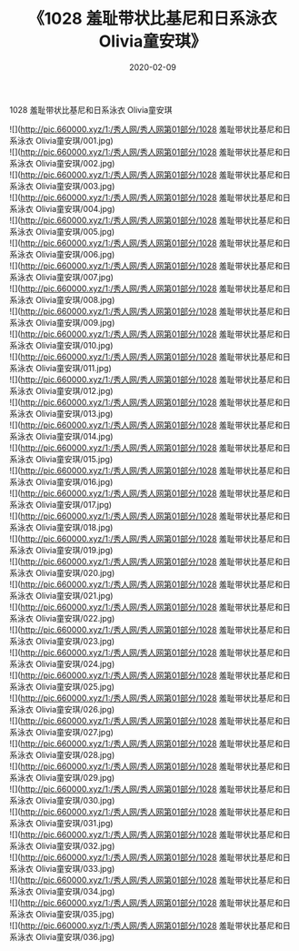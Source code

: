 ﻿---
layout: post
title:  《1028 羞耻带状比基尼和日系泳衣 Olivia童安琪》
date:   2020-02-09
img: http://pic.660000.xyz/1:/秀人网/秀人网第01部分/1028 羞耻带状比基尼和日系泳衣 Olivia童安琪/000.jpg
categories: [美女, 清纯, 唯美]
---

1028 羞耻带状比基尼和日系泳衣 Olivia童安琪

  ![](http://pic.660000.xyz/1:/秀人网/秀人网第01部分/1028 羞耻带状比基尼和日系泳衣 Olivia童安琪/001.jpg) <br> ![](http://pic.660000.xyz/1:/秀人网/秀人网第01部分/1028 羞耻带状比基尼和日系泳衣 Olivia童安琪/002.jpg) <br> ![](http://pic.660000.xyz/1:/秀人网/秀人网第01部分/1028 羞耻带状比基尼和日系泳衣 Olivia童安琪/003.jpg) <br> ![](http://pic.660000.xyz/1:/秀人网/秀人网第01部分/1028 羞耻带状比基尼和日系泳衣 Olivia童安琪/004.jpg) <br> ![](http://pic.660000.xyz/1:/秀人网/秀人网第01部分/1028 羞耻带状比基尼和日系泳衣 Olivia童安琪/005.jpg) <br> ![](http://pic.660000.xyz/1:/秀人网/秀人网第01部分/1028 羞耻带状比基尼和日系泳衣 Olivia童安琪/006.jpg) <br> ![](http://pic.660000.xyz/1:/秀人网/秀人网第01部分/1028 羞耻带状比基尼和日系泳衣 Olivia童安琪/007.jpg) <br> ![](http://pic.660000.xyz/1:/秀人网/秀人网第01部分/1028 羞耻带状比基尼和日系泳衣 Olivia童安琪/008.jpg) <br> ![](http://pic.660000.xyz/1:/秀人网/秀人网第01部分/1028 羞耻带状比基尼和日系泳衣 Olivia童安琪/009.jpg) <br> ![](http://pic.660000.xyz/1:/秀人网/秀人网第01部分/1028 羞耻带状比基尼和日系泳衣 Olivia童安琪/010.jpg) <br> ![](http://pic.660000.xyz/1:/秀人网/秀人网第01部分/1028 羞耻带状比基尼和日系泳衣 Olivia童安琪/011.jpg) <br> ![](http://pic.660000.xyz/1:/秀人网/秀人网第01部分/1028 羞耻带状比基尼和日系泳衣 Olivia童安琪/012.jpg) <br> ![](http://pic.660000.xyz/1:/秀人网/秀人网第01部分/1028 羞耻带状比基尼和日系泳衣 Olivia童安琪/013.jpg) <br> ![](http://pic.660000.xyz/1:/秀人网/秀人网第01部分/1028 羞耻带状比基尼和日系泳衣 Olivia童安琪/014.jpg) <br> ![](http://pic.660000.xyz/1:/秀人网/秀人网第01部分/1028 羞耻带状比基尼和日系泳衣 Olivia童安琪/015.jpg) <br> ![](http://pic.660000.xyz/1:/秀人网/秀人网第01部分/1028 羞耻带状比基尼和日系泳衣 Olivia童安琪/016.jpg) <br> ![](http://pic.660000.xyz/1:/秀人网/秀人网第01部分/1028 羞耻带状比基尼和日系泳衣 Olivia童安琪/017.jpg) <br> ![](http://pic.660000.xyz/1:/秀人网/秀人网第01部分/1028 羞耻带状比基尼和日系泳衣 Olivia童安琪/018.jpg) <br> ![](http://pic.660000.xyz/1:/秀人网/秀人网第01部分/1028 羞耻带状比基尼和日系泳衣 Olivia童安琪/019.jpg) <br> ![](http://pic.660000.xyz/1:/秀人网/秀人网第01部分/1028 羞耻带状比基尼和日系泳衣 Olivia童安琪/020.jpg) <br> ![](http://pic.660000.xyz/1:/秀人网/秀人网第01部分/1028 羞耻带状比基尼和日系泳衣 Olivia童安琪/021.jpg) <br> ![](http://pic.660000.xyz/1:/秀人网/秀人网第01部分/1028 羞耻带状比基尼和日系泳衣 Olivia童安琪/022.jpg) <br> ![](http://pic.660000.xyz/1:/秀人网/秀人网第01部分/1028 羞耻带状比基尼和日系泳衣 Olivia童安琪/023.jpg) <br> ![](http://pic.660000.xyz/1:/秀人网/秀人网第01部分/1028 羞耻带状比基尼和日系泳衣 Olivia童安琪/024.jpg) <br> ![](http://pic.660000.xyz/1:/秀人网/秀人网第01部分/1028 羞耻带状比基尼和日系泳衣 Olivia童安琪/025.jpg) <br> ![](http://pic.660000.xyz/1:/秀人网/秀人网第01部分/1028 羞耻带状比基尼和日系泳衣 Olivia童安琪/026.jpg) <br> ![](http://pic.660000.xyz/1:/秀人网/秀人网第01部分/1028 羞耻带状比基尼和日系泳衣 Olivia童安琪/027.jpg) <br> ![](http://pic.660000.xyz/1:/秀人网/秀人网第01部分/1028 羞耻带状比基尼和日系泳衣 Olivia童安琪/028.jpg) <br> ![](http://pic.660000.xyz/1:/秀人网/秀人网第01部分/1028 羞耻带状比基尼和日系泳衣 Olivia童安琪/029.jpg) <br> ![](http://pic.660000.xyz/1:/秀人网/秀人网第01部分/1028 羞耻带状比基尼和日系泳衣 Olivia童安琪/030.jpg) <br> ![](http://pic.660000.xyz/1:/秀人网/秀人网第01部分/1028 羞耻带状比基尼和日系泳衣 Olivia童安琪/031.jpg) <br> ![](http://pic.660000.xyz/1:/秀人网/秀人网第01部分/1028 羞耻带状比基尼和日系泳衣 Olivia童安琪/032.jpg) <br> ![](http://pic.660000.xyz/1:/秀人网/秀人网第01部分/1028 羞耻带状比基尼和日系泳衣 Olivia童安琪/033.jpg) <br> ![](http://pic.660000.xyz/1:/秀人网/秀人网第01部分/1028 羞耻带状比基尼和日系泳衣 Olivia童安琪/034.jpg) <br> ![](http://pic.660000.xyz/1:/秀人网/秀人网第01部分/1028 羞耻带状比基尼和日系泳衣 Olivia童安琪/035.jpg) <br> ![](http://pic.660000.xyz/1:/秀人网/秀人网第01部分/1028 羞耻带状比基尼和日系泳衣 Olivia童安琪/036.jpg) <br>